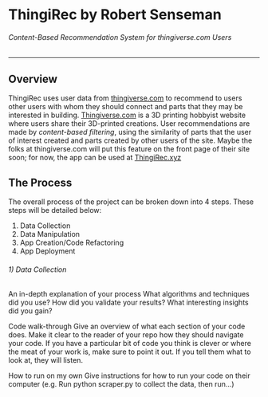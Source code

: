 # ThingiRec by Robert Senseman
###### Content-Based Recommendation System for thingiverse.com Users
***
Overview
-------
ThingiRec uses user data from [thingiverse.com](http://www.thingiverse.com) to recommend to users other users with whom they should connect and parts that they may be interested in building. [Thingiverse.com](http://www.thingiverse.com) is a 3D printing hobbyist website where users share their 3D-printed creations. User recommendations are made by *content-based filtering*, using the similarity of parts that the user of interest created and parts created by other users of the site. Maybe the folks at thingiverse.com will put this feature on the front page of their site soon; for now, the app can be used at [ThingiRec.xyz](http://www.thingirec.xyz)

The Process
------
The overall process of the project can be broken down into 4 steps. These steps will be detailed below:
1. Data Collection
2. Data Manipulation
3. App Creation/Code Refactoring
4. App Deployment

###### 1) Data Collection

An in-depth explanation of your process
What algorithms and techniques did you use?
How did you validate your results?
What interesting insights did you gain?



Code walk-through
Give an overview of what each section of your code does.
Make it clear to the reader of your repo how they should navigate your code.
If you have a particular bit of code you think is clever or where the meat of your work is, make sure to point it out. If you tell them what to look at, they will listen.



How to run on my own
Give instructions for how to run your code on their computer (e.g. Run python scraper.py to collect the data, then run...)
